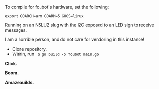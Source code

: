 To compile for foubot's hardware, set the following:

	export GOARCH=arm GOARM=5 GOOS=linux

Running on an NSLU2 slug with the I2C exposed to an LED sign to receive messages.

I am a horrible person, and do not care for vendoring in this instance!

- Clone repository.
- Within, run ``` $ go build -o foubot main.go```

**Click.**

**Boom.**

**Amazebuilds.**
